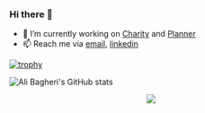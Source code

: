 <!--
**khodealib/khodealib** is a ✨ _special_ ✨ repository because its `README.md` (this file) appears on your GitHub profile.

Here are some ideas to get you started:

- 🔭 I’m currently working on ...
- 🌱 I’m currently learning ...
- 👯 I’m looking to collaborate on ...
- 🤔 I’m looking for help with ...
- 💬 Ask me about ...
- 📫 How to reach me: ...
- 😄 Pronouns: ...
- ⚡ Fun fact: ...
-->
### Hi there 👋 

- 🔭 I’m currently working on [Charity](https://github.com/khodealib/charity) and [Planner](https://github.com/khodealib/planner_backend) 
- 📫 Reach me via [email](mailto:khodealib@gmail.com), [linkedin](https://linkedin.com/in/khodealib)

[![trophy](https://github-profile-trophy.vercel.app/?username=khodealib&theme=onedark)](https://github.com/ryo-ma/github-profile-trophy)

![Ali Bagheri's GitHub stats](https://github-readme-stats.vercel.app/api?username=khodealib&show_icons=true&theme=radical)

<p align='center'>
<img align='center' src="https://visitor-badge.glitch.me/badge?page_id=khodealib.visitor-badge">
<p/>
